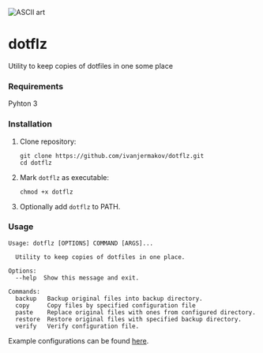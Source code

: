 ![ASCII art](https://sun9-19.userapi.com/c857732/v857732190/13b709/A7LNzw5wGQA.jpg)

# dotflz
Utility to keep copies of dotfiles in one some place

### Requirements
Pyhton 3

### Installation
 1. Clone repository:
    ```shell script
    git clone https://github.com/ivanjermakov/dotflz.git
    cd dotflz
    ```
 2. Mark `dotflz` as executable:
    ```shell script
    chmod +x dotflz
    ```
 3. Optionally add `dotflz` to PATH.

### Usage
````
Usage: dotflz [OPTIONS] COMMAND [ARGS]...

  Utility to keep copies of dotfiles in one place.

Options:
  --help  Show this message and exit.

Commands:
  backup   Backup original files into backup directory.
  copy     Copy files by specified configuration file
  paste    Replace original files with ones from configured directory.
  restore  Restore original files with specified backup directory.
  verify   Verify configuration file.
````

Example configurations can be found [here](https://github.com/ivanjermakov/dotflz/tree/master/example).
